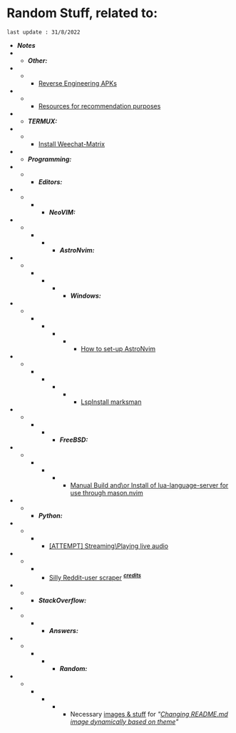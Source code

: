 # Random Stuff, related to:
`last update : 31/8/2022`

- ***Notes***
- - ***Other:***
- - - [Reverse Engineering APKs][11]
- - - [Resources for recommendation purposes][3]
- - ***TERMUX:***
- - - [Install Weechat-Matrix][9]
- - ***Programming:***
- - - ***Editors:***
- - - - ***NeoVIM:***
- - - - - ***AstroNvim:***
- - - - - - ***Windows:***
- - - - - - - [How to set-up AstroNvim][5]
- - - - - - - [LspInstall marksman][8]
- - - - - ***FreeBSD:***
- - - - - - [Manual Build and\\or Install of lua-language-server for use through mason.nvim][10]
- - - ***Python:***
- - - - [[ATTEMPT] Streaming\Playing live audio][4]
- - - - [Silly Reddit-user scraper][6] <sup>***[credits][7]***</spb>
- - - ***StackOverflow:***
- - - - ***Answers:***
- - - - - ***Random:***
- - - - - - Necessary [images & stuff][1] for *"[Changing README.md image dynamically based on theme][2]"*



[1]:  ./Programming/StackOverflow/Answers/70200610_11465149/README.md
[2]:  https://stackoverflow.com/a/70200610/11465149
[3]:  ./Notes/note1.md
[4]:  ./Notes/note2.md
[5]:  ./Notes/note3.md
[6]:  ./Programming/Python/reddit_scaper.py 
[7]:  https://github.com/nicholasserra/reddit-simple-media-scrape/blob/master/reddit_scrape.py
[8]:  ./Notes/note5.md
[9]:  ./Notes/note6.md
[10]: ./Notes/note7.md
[11]: ./Notes/note8.md

<!--Just testing git-->
